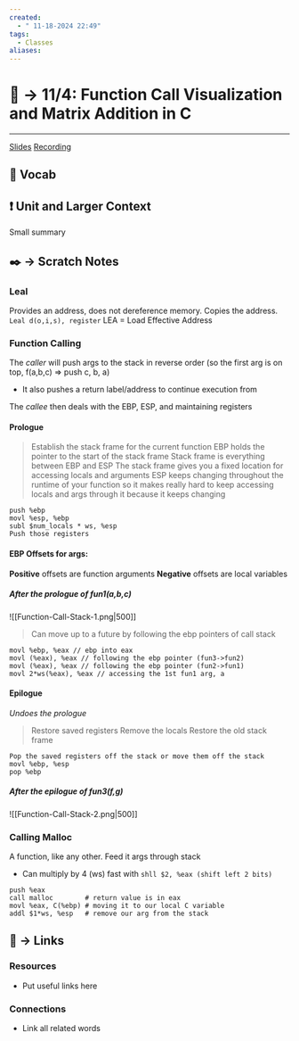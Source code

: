 ```yaml
---
created:
  - " 11-18-2024 22:49"
tags:
  - Classes
aliases:
---
```


# 📗 -> 11/4: Function Call Visualization and Matrix Addition in C
---
[Slides](https://docs.google.com/presentation/d/1VwQ-9NHNk847NRvApibewmTzZw0-JAIWLb6JfeKEawc/edit#slide=id.p)
[Recording](https://video.ucdavis.edu/media/ECS50Lecture11-04-2024/1_a5rs6hjq)

## 🎤 Vocab



## ❗ Unit and Larger Context
Small summary



## ✒️ -> Scratch Notes
### Leal
Provides an address, does not dereference memory. Copies the address.
`Leal d(o,i,s), register`
LEA = Load Effective Address

### Function Calling
The *caller* will push args to the stack in reverse order (so the first arg is on top, f(a,b,c) => push c, b, a)
- It also pushes a return label/address to continue execution from

The *callee* then deals with the EBP, ESP, and maintaining registers
#### Prologue
> Establish the stack frame for the current function
> EBP holds the pointer to the start of the stack frame
> Stack frame is everything between EBP and ESP
> The stack frame gives you a fixed location for accessing locals and arguments
> ESP keeps changing throughout the runtime of your function so it makes really hard to keep accessing locals and args through it because it keeps changing
```
push %ebp
movl %esp, %ebp
subl $num_locals * ws, %esp
Push those registers
```

#### EBP Offsets for args:
**Positive** offsets are function arguments
**Negative** offsets are local variables

##### After the prologue of fun1(a,b,c)
![[Function-Call-Stack-1.png|500]]
> Can move up to a future by following the ebp pointers of call stack
```
movl %ebp, %eax // ebp into eax
movl (%eax), %eax // following the ebp pointer (fun3->fun2)
movl (%eax), %eax // following the ebp pointer (fun2->fun1)
movl 2*ws(%eax), %eax // accessing the 1st fun1 arg, a
```

#### Epilogue
*Undoes the prologue*
> Restore saved registers
> Remove the locals
> Restore the old stack frame
```
Pop the saved registers off the stack or move them off the stack
movl %ebp, %esp
pop %ebp
```
##### After the epilogue of fun3(f,g)
![[Function-Call-Stack-2.png|500]]

### Calling Malloc
A function, like any other. Feed it args through stack
- Can multiply by 4 (ws) fast with `shll $2, %eax (shift left 2 bits)`
```
push %eax
call malloc        # return value is in eax
movl %eax, C(%ebp) # moving it to our local C variable
addl $1*ws, %esp   # remove our arg from the stack 
```


## 🔗 -> Links
### Resources
- Put useful links here


### Connections
- Link all related words
